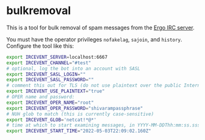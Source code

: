 bulkremoval
===========

This is a tool for bulk removal of spam messages from the [Ergo IRC server](https://github.com/ergochat/ergo).

You must have the operator privileges `nofakelag`, `sajoin`, and `history`. Configure the tool like this:

```bash
export IRCEVENT_SERVER=localhost:6667
export IRCEVENT_CHANNEL="#test"
# optional, log the bot into an account with SASL
export IRCEVENT_SASL_LOGIN=""
export IRCEVENT_SASL_PASSWORD=""
# comment this out for TLS (do not use plaintext over the public Internet)
export IRCEVENT_USE_PLAINTEXT="true"
# OPER name and password:
export IRCEVENT_OPER_NAME="root"
export IRCEVENT_OPER_PASSWORD="shivarampassphrase"
# NUH glob to match (this is currently case-sensitive)
export IRCEVENT_GLOB='netcat!*@*'
# time at which to start examining messages, in YYYY-MM-DDThh:mm:ss.sssZ format:
export IRCEVENT_START_TIME="2022-05-03T22:09:02.160Z"
```
